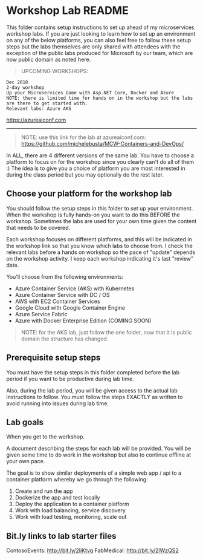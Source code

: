 # Workshop Lab README

This folder contains setup instructions to set up ahead of my microservices workshop labs.
If you are just looking to learn how to set up an environment on any of the below platforms, you can also feel free to follow these setup steps but the labs themselves are only shared with attendees with the exception of the public labs produced for Microsoft by our team, which are now public domain as noted here.

> UPCOMING WORKSHOPS:

```text
Dec 2018
2-day workshop
Up your Microservices Game with Asp.NET Core, Docker and Azure
NOTE: there is limited time for hands on in the workshop but the labs are there to get started with.
Relevant labs: Azure AKS
```

https://azureaiconf.com

-----

> NOTE: use this link for the lab at azureaiconf.com: 
https://github.com/michelebusta/MCW-Containers-and-DevOps/

In ALL, there are 4 different versions of the same lab. You have to choose a platform to focus on for the workshop since you clearly can't do all of them :) 
The idea is to give you a choice of platform you are most interested in during the class period but you may optionally do the rest later.

## Choose your platform for the workshop lab

You should follow the setup steps in this folder to set up your environment. When the workshop is fully hands-on you want to do this BEFORE the workshop. Sometimes the labs are used for your own time given the content that needs to be covered.

Each workshop focuses on different platforms, and this will be indicated in the workshop link so that you know which labs to choose from. I check the relevant labs before a hands on workshop so the pace of "update" depends on the workshop activity. I keep each workshop indicating it's last "review" date. 

You'll choose from the following environments:

* Azure Container Service (AKS) with Kubernetes
* Azure Container Service with DC / OS
* AWS with EC2 Container Services
* Google Cloud with Google Container Engine 
* Azure Service Fabric
* Azure with Docker Enterprise Edition (COMING SOON)

> NOTE: for the AKS lab, just follow the one folder, now that it is public domain the structure has changed.

## Prerequisite setup steps

You must have the setup steps in this folder completed before the lab period if you want to be productive during lab time.

Also, during the lab period, you will be given access to the actual lab instructions to follow.
You must follow the steps EXACTLY as written to avoid running into issues during lab time. 

## Lab goals

When you get to the workshop.

A document describing the steps for each lab will be provided. You will be given some time to do work in the workshop but also to continue offline at your own pace. 

The goal is to show similar deployments of a simple web app / api to a container platform whereby we go through the following:

1. Create and run the app
2. Dockerize the app and test locally
3. Deploy the application to a container platform
4. Work with load balancing, service discovery
5. Work with load testing, monitoring, scale out

## Bit.ly links to lab starter files

ContosoEvents: http://bit.ly/2liKtvq
FabMedical: http://bit.ly/2lWzQS2
